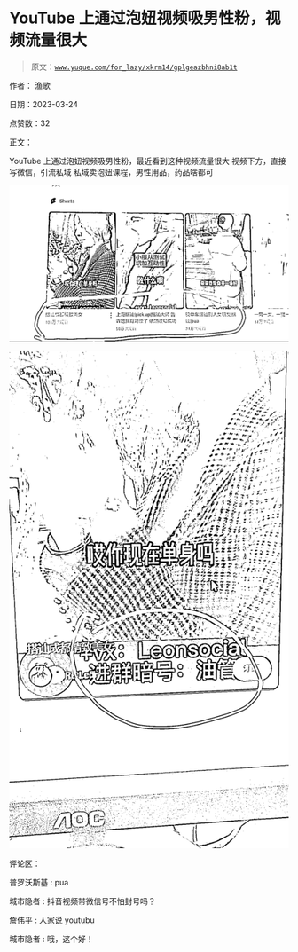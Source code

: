 # YouTube 上通过泡妞视频吸男性粉，视频流量很大

> 原文：[`www.yuque.com/for_lazy/xkrm14/gplgeazbhni8ab1t`](https://www.yuque.com/for_lazy/xkrm14/gplgeazbhni8ab1t)

作者： 渔歌

日期：2023-03-24

点赞数：32

正文：

YouTube 上通过泡妞视频吸男性粉，最近看到这种视频流量很大 视频下方，直接写微信，引流私域 私域卖泡妞课程，男性用品，药品啥都可

![](img/61afa2642ba424299de181179aecff9b.png)

![](img/bd4b3111db8de10a388e63cdf947f985.png)

评论区：

普罗沃斯基 : pua

城市隐者 : 抖音视频带微信号不怕封号吗？

詹伟平 : 人家说 youtubu

城市隐者 : 哦，这个好！



